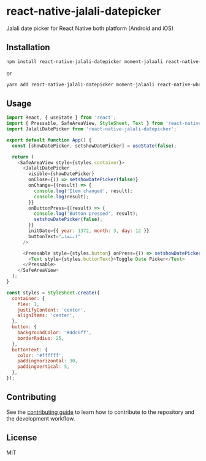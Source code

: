 # react-native-jalali-datepicker

Jalali date picker for React Native both platform (Android and iOS)

## Installation

```sh
npm install react-native-jalali-datepicker moment-jalaali react-native-wheel-picker-android react-native-modal
```

or

```sh
yarn add react-native-jalali-datepicker moment-jalaali react-native-wheel-picker-android react-native-modal
```

## Usage

```js
import React, { useState } from 'react';
import { Pressable, SafeAreaView, StyleSheet, Text } from 'react-native';
import JalaliDatePicker from 'react-native-jalali-datepicker';

export default function App() {
  const [showDatePicker, setshowDatePicker] = useState(false);

  return (
    <SafeAreaView style={styles.container}>
      <JalaliDatePicker
        visible={showDatePicker}
        onClose={() => setshowDatePicker(false)}
        onChange={(result) => {
          console.log('Item changed', result);
          console.log(result);
        }}
        onButtonPress={(result) => {
          console.log('Button pressed', result);
          setshowDatePicker(false);
        }}
        initDate={{ year: 1372, month: 3, day: 12 }}
        buttonText="انتخاب"
      />

      <Pressable style={styles.button} onPress={() => setshowDatePicker(true)}>
        <Text style={styles.buttonText}>Toggle Date Picker</Text>
      </Pressable>
    </SafeAreaView>
  );
}

const styles = StyleSheet.create({
  container: {
    flex: 1,
    justifyContent: 'center',
    alignItems: 'center',
  },
  button: {
    backgroundColor: '#4dc6ff',
    borderRadius: 25,
  },
  buttonText: {
    color: '#ffffff',
    paddingHorizontal: 30,
    paddingVertical: 5,
  },
});
```

## Contributing

See the [contributing guide](CONTRIBUTING.md) to learn how to contribute to the repository and the development workflow.

## License

MIT
